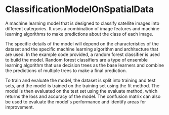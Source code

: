 # ClassificationModelOnSpatialData
A machine learning model that is designed to classify satellite images into different categories. It uses a combination of image features and machine learning algorithms to make predictions about the class of each image.

The specific details of the model will depend on the characteristics of the dataset and the specific machine learning algorithm and architecture that are used. In the example code provided, a random forest classifier is used to build the model. Random forest classifiers are a type of ensemble learning algorithm that use decision trees as the base learners and combine the predictions of multiple trees to make a final prediction.

To train and evaluate the model, the dataset is split into training and test sets, and the model is trained on the training set using the fit method. The model is then evaluated on the test set using the evaluate method, which returns the loss and accuracy of the model. The confusion matrix can also be used to evaluate the model's performance and identify areas for improvement.
